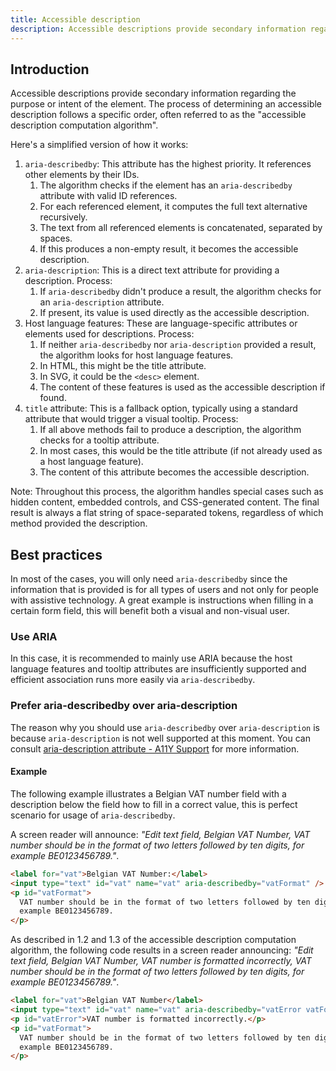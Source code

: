 ```yaml
---
title: Accessible description
description: Accessible descriptions provide secondary information regarding the purpose or intent of the element.
---
```


## Introduction

Accessible descriptions provide secondary information regarding the purpose or intent of the element.
The process of determining an accessible description follows a specific order, often referred to as the "accessible
description computation algorithm".

Here's a simplified version of how it works:

1. `aria-describedby`: This attribute has the highest priority. It references other elements by their IDs.
   1. The algorithm checks if the element has an `aria-describedby` attribute with valid ID references.
   2. For each referenced element, it computes the full text alternative recursively.
   3. The text from all referenced elements is concatenated, separated by spaces.
   4. If this produces a non-empty result, it becomes the accessible description.
2. `aria-description`: This is a direct text attribute for providing a description. Process:
   1. If `aria-describedby` didn't produce a result, the algorithm checks for an `aria-description` attribute.
   2. If present, its value is used directly as the accessible description.
3. Host language features: These are language-specific attributes or elements used for descriptions. Process:
   1. If neither `aria-describedby` nor `aria-description` provided a result, the algorithm looks for host language features.
   2. In HTML, this might be the title attribute.
   3. In SVG, it could be the `<desc>` element.
   4. The content of these features is used as the accessible description if found.
4. `title` attribute: This is a fallback option, typically using a standard attribute that would trigger a visual tooltip. Process:
   1. If all above methods fail to produce a description, the algorithm checks for a tooltip attribute.
   2. In most cases, this would be the title attribute (if not already used as a host language feature).
   3. The content of this attribute becomes the accessible description.

Note: Throughout this process, the algorithm handles special cases such as hidden content, embedded controls, and CSS-generated content.
The final result is always a flat string of space-separated tokens, regardless of which method provided the description.

## Best practices

In most of the cases, you will only need `aria-describedby` since the information that is provided is for all types of
users and not only for people with assistive technology. A great example is instructions when filling in a certain form
field, this will benefit both a visual and non-visual user.

### Use ARIA

In this case, it is recommended to mainly use ARIA because the host language features and tooltip attributes are insufficiently supported and efficient association runs more easily via `aria-describedby`.

### Prefer aria-describedby over aria-description

The reason why you should use `aria-describedby` over `aria-description` is because `aria-description` is not well
supported at this moment. You can consult [aria-description attribute - A11Y Support](https://a11ysupport.io/tech/aria/aria-description_attribute) for more information.

#### Example

The following example illustrates a Belgian VAT number field with a description below the field how to fill in a correct value, this is perfect scenario for usage of `aria-describedby`.

A screen reader will announce: _"Edit text field, Belgian VAT Number, VAT number should be in the format of two letters
followed by ten digits, for example BE0123456789."_.

```html
<label for="vat">Belgian VAT Number:</label>
<input type="text" id="vat" name="vat" aria-describedby="vatFormat" />
<p id="vatFormat">
  VAT number should be in the format of two letters followed by ten digits, for
  example BE0123456789.
</p>
```

As described in 1.2 and 1.3 of the accessible description computation algorithm, the following code results in a screen reader announcing: _"Edit text field, Belgian VAT Number, VAT number is formatted incorrectly, VAT number should be in the format of two letters followed by ten digits, for example BE0123456789."_.

```html
<label for="vat">Belgian VAT Number</label>
<input type="text" id="vat" name="vat" aria-describedby="vatError vatFormat" />
<p id="vatError">VAT number is formatted incorrectly.</p>
<p id="vatFormat">
  VAT number should be in the format of two letters followed by ten digits, for
  example BE0123456789.
</p>
```
